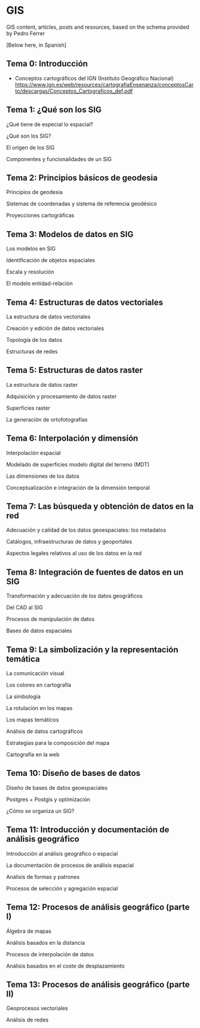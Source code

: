 # GIS
GIS content, articles, posts and resources, based on the schema provided by Pedro Ferrer

[Below here, in Spanish]

## Tema 0: Introducción

 - Conceptos cartográficos del IGN (Instituto Geográfico Nacional)
   https://www.ign.es/web/resources/cartografiaEnsenanza/conceptosCarto/descargas/Conceptos_Cartograficos_def.pdf

## Tema 1: ¿Qué son los SIG

¿Qué tiene de especial lo espacial?

¿Qué son los SIG?

El origen de los SIG

Componentes y funcionalidades de un SIG


## Tema 2: Principios básicos de geodesia

Principios de geodesia

Sistemas de coordenadas y sistema de referencia geodésico

Proyecciones cartográficas

## Tema 3: Modelos de datos en SIG

Los modelos en SIG

Identificación de objetos espaciales

Escala y resolución

El modelo entidad-relación

## Tema 4: Estructuras de datos vectoriales

La estructura de datos vectoriales

Creación y edición de datos vectoriales

Topología de los datos

Estructuras de redes

## Tema 5: Estructuras de datos raster

La estructura de datos raster

Adquisición y procesamiento de datos raster

Superficies raster

La generación de ortofotografías

## Tema 6: Interpolación y dimensión

Interpolación espacial

Modelado de superficies modelo digital del terreno (MDT)

Las dimensiones de los datos

Conceptualización e integración de la dimensión temporal

## Tema 7: Las búsqueda y obtención de datos en la red

Adecuación y calidad de los datos geoespaciales: los metadatos

Catálogos, infraestructuras de datos y geoportales

Aspectos legales relativos al uso de los datos en la red

## Tema 8: Integración de fuentes de datos en un SIG

Transformación y adecuación de los datos geográficos

Del CAD al SIG

Procesos de manipulación de datos

Bases de datos espaciales

## Tema 9: La simbolización y la representación temática

La comunicación visual

Los colores en cartografía

La simbología

La rotulación en los mapas

Los mapas temáticos

Análisis de datos cartográficos

Estrategias para la composición del mapa

Cartografía en la web

## Tema 10: Diseño de bases de datos

Diseño de bases de datos geoespaciales

Postgres + Postgis y optimización

¿Cómo se organiza un SIG?

## Tema 11: Introducción y documentación de análisis geográfico

Introducción al análisis geográfico o espacial

La documentación de procesos de análisis espacial

Análisis de formas y patrones

Procesos de selección y agregación espacial

## Tema 12: Procesos de análisis geográfico (parte I)

Álgebra de mapas

Análisis basados en la distancia

Procesos de interpolación de datos

Análisis basados en el coste de desplazamiento

## Tema 13: Procesos de análisis geográfico (parte II)

Geoprocesos vectoriales

Análisis de redes

